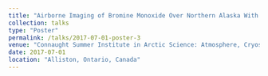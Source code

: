 ```yaml
---
title: "Airborne Imaging of Bromine Monoxide Over Northern Alaska With Differential Optical Absorption Spectroscopy (DOAS)"
collection: talks
type: "Poster"
permalink: /talks/2017-07-01-poster-3
venue: "Connaught Summer Institute in Arctic Science: Atmosphere, Cryosphere, and Climate"
date: 2017-07-01
location: "Alliston, Ontario, Canada"
---
```

